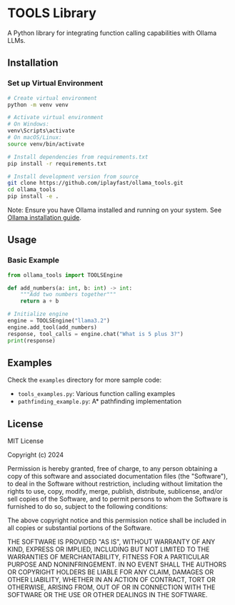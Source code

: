 # TOOLS Library

A Python library for integrating function calling capabilities with Ollama LLMs.

## Installation

### Set up Virtual Environment

```bash
# Create virtual environment
python -m venv venv

# Activate virtual environment
# On Windows:
venv\Scripts\activate
# On macOS/Linux:
source venv/bin/activate

# Install dependencies from requirements.txt
pip install -r requirements.txt

# Install development version from source
git clone https://github.com/iplayfast/ollama_tools.git
cd ollama_tools
pip install -e .
```

Note: Ensure you have Ollama installed and running on your system. See [Ollama installation guide](https://ollama.ai/download).

## Usage

### Basic Example

```python
from ollama_tools import TOOLSEngine

def add_numbers(a: int, b: int) -> int:
    """Add two numbers together"""
    return a + b

# Initialize engine
engine = TOOLSEngine("llama3.2")
engine.add_tool(add_numbers)
response, tool_calls = engine.chat("What is 5 plus 3?")
print(response)
```

## Examples

Check the `examples` directory for more sample code:
- `tools_examples.py`: Various function calling examples
- `pathfinding_example.py`: A* pathfinding implementation

## License

MIT License

Copyright (c) 2024

Permission is hereby granted, free of charge, to any person obtaining a copy
of this software and associated documentation files (the "Software"), to deal
in the Software without restriction, including without limitation the rights
to use, copy, modify, merge, publish, distribute, sublicense, and/or sell
copies of the Software, and to permit persons to whom the Software is
furnished to do so, subject to the following conditions:

The above copyright notice and this permission notice shall be included in all
copies or substantial portions of the Software.

THE SOFTWARE IS PROVIDED "AS IS", WITHOUT WARRANTY OF ANY KIND, EXPRESS OR
IMPLIED, INCLUDING BUT NOT LIMITED TO THE WARRANTIES OF MERCHANTABILITY,
FITNESS FOR A PARTICULAR PURPOSE AND NONINFRINGEMENT. IN NO EVENT SHALL THE
AUTHORS OR COPYRIGHT HOLDERS BE LIABLE FOR ANY CLAIM, DAMAGES OR OTHER
LIABILITY, WHETHER IN AN ACTION OF CONTRACT, TORT OR OTHERWISE, ARISING FROM,
OUT OF OR IN CONNECTION WITH THE SOFTWARE OR THE USE OR OTHER DEALINGS IN THE
SOFTWARE.

